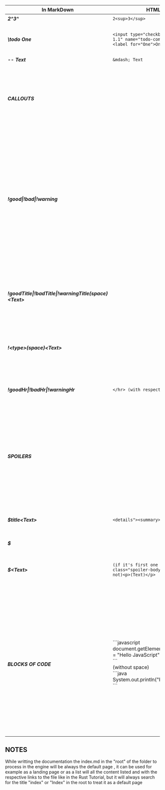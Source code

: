 <!-- prettier-ignore -->
| In MarkDown      | HTML Translation          | Result                   | Comments |
| ------           | ------                    | --------                 | -------- |
|  **_2^3^_**      |    `2<sup>3</sup>`        |     2<sup>3</sup>  |   -      |
|   **_\todo One_** | `<input type="checkbox" id="todo-component-1.1" name="todo-component-1.1" value="One"><label for="One">One</label><br>`    | Generate a checkbox with label | If its a new  todo list a div for store all the checkboxes and labels will be generated
**_-- Text_** | `&mdash; Text` | &mdash; Text | Em dash
|**_CALLOUTS_**||| For making a jumpline use !<good\|bad\|warning> without any space after, they work pretty the same as quotes, it's not posible to put a callout of different type inside of one in process||
|**_!good\|!bad\|!warning_** |||If it's a new or first one callout it will generate the callout div , if not and its just the continuation of the callout it will be consider as a jumpline,**if it's empty**, dont use space after if no words are used after, **IF THE CALLOUT IT'S GOOD THE COLOR OF THE CALLOUT WILL BE GREEN, IF THE CALLOUT IT'S BAD IT WILL BE RED, IF THE CALLOUT IT'S WARNING IT WILL BE YELLOW**|
|**_!goodTitle\|!badTitle\|!warningTitle(space)\<Text\>_** |||This is used to put an h3 inside of the callout and use it as a title once or more than once, it will work also if its anew callout as a creator of a callout and also adding the title inside already|
|**_!\<type\>(space)\<Text\>_** |||This will be consider as text and also if this is the first one of a new callout it will create also the callout|
|**_!goodHr\|!badHr\|!warningHr_** |`</hr> (with respective color)`||For using divisions inside the callout, this one dont create the callout for the logical reason of not starting a callout with a division|
|**_SPOILERS_**||| In the case of spoilers it will be easier because there will be only needed the $ symbol, in order to create a spoiler section it will work similar to the quotes and callouts the only difference it's that to start the creation it must **ALWAYS** start with $title(space)\<Text\>||
|**_$title\<Text\>_** |`<details"><summary>(Text)</summary>"`||This will create two things, the div that contains the whole spoiler and the "title" or what it's always visible for the user|
|**_$_** |||Jumpline|
|**_$\<Text\>_** |`(if it's first one after $title)<div class="spoiler-body"><p>(Text)</p>(if it's not)<p>(Text)</p>`||Adds text to the spoiler, if one of this type it's the first to appear after $title \<Text\> it creates the spoiler body and also adds the text|
|**_BLOCKS OF CODE_**|\`\`\`javascript<br />document.getElementById("demo").innerHTML = "Hello JavaScript";<br/>\`\`\`<br/>(without space)<br />\`\`\`java<br />System.out.println("Hello Java");<br/>\`\`\` ||The only requirement for using blocks of code it's that if you want to have a block with tabs with different languages dont put spaces between the blocks, that will make the engine create that multi tab block, if they have spaces between it will be considered as a single block, in order to separate this blocks use a double jump line between them , to better understand it take a look to the example to the left of this text|

## NOTES

While writting the documentation the index.md in the "root" of the folder to process in the engine will be always the default page , it can be used for example as a landing page or as a list will all the content listed and with the respective links to the file like in the Rust Tutorial, but it will always search for the title "index" or "Index" in the root to treat it as a default page
